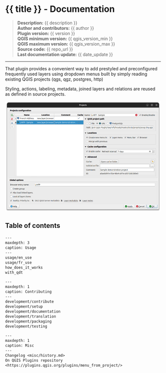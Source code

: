 # {{ title }} - Documentation

> **Description:** {{ description }}  
> **Author and contributors:** {{ author }}  
> **Plugin version:** {{ version }}  
> **QGIS minimum version:** {{ qgis_version_min }}  
> **QGIS maximum version:** {{ qgis_version_max }}  
> **Source code:** {{ repo_url }}  
> **Last documentation update:** {{ date_update }}

----

That plugin provides a convenient way to add prestyled and preconfigured frequently used layers using dropdown menus built by simply reading existing QGIS projects (qgs, qgz, postgres, http)

Styling, actions, labeling, metadata, joined layers and relations are reused as defined in source projects.

![Layers menu from project - Overview](./static/config_window_en.png)

## Table of contents

```{toctree}
---
maxdepth: 3
caption: Usage
---
usage/en_use
usage/fr_use
how_does_it_works
with_qdt
```

```{toctree}
---
maxdepth: 1
caption: Contributing
---
development/contribute
development/setup
development/documentation
development/translation
development/packaging
development/testing
```

```{toctree}
---
maxdepth: 1
caption: Misc
---
Changelog <misc/history.md>
On QGIS Plugins repository <https://plugins.qgis.org/plugins/menu_from_project/>
```
